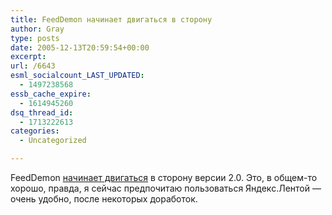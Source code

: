 ```yaml
---
title: FeedDemon начинает двигаться в сторону
author: Gray
type: posts
date: 2005-12-13T20:59:54+00:00
excerpt:
url: /6643
esml_socialcount_LAST_UPDATED:
  - 1497238568
essb_cache_expire:
  - 1614945260
dsq_thread_id:
  - 1713222613
categories:
  - Uncategorized

---
```








FeedDemon <a href="http://nick.typepad.com/blog/2005/12/silence_new_fee.html" target="_blank">начинает двигаться</a> в сторону версии 2.0. Это, в общем-то хорошо, правда, я сейчас предпочитаю пользоваться Яндекс.Лентой &#8212; очень удобно, после некоторых доработок.